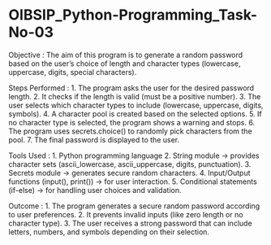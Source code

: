 # OIBSIP_Python-Programming_Task-No-03
Objective : The aim of this program is to generate a random password based on the user’s choice of length and character types (lowercase, uppercase, digits, special characters).

Steps Performed : 1. The program asks the user for the desired password length. 2. It checks if the length is valid (must be a positive number). 3. The user selects which character types to include (lowercase, uppercase, digits, symbols). 4. A character pool is created based on the selected options. 5. If no character type is selected, the program shows a warning and stops. 6. The program uses secrets.choice() to randomly pick characters from the pool. 7. The final password is displayed to the user.

Tools Used : 1. Python programming language 2. String module → provides character sets (ascii_lowercase, ascii_uppercase, digits, punctuation). 3. Secrets module → generates secure random characters. 4. Input/Output functions (input(), print()) → for user interaction. 5. Conditional statements (if-else) → for handling user choices and validation.

Outcome : 1. The program generates a secure random password according to user preferences. 2. It prevents invalid inputs (like zero length or no character type). 3. The user receives a strong password that can include letters, numbers, and symbols depending on their selection.
